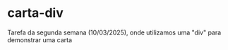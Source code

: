 # carta-div
Tarefa da segunda semana (10/03/2025), onde utilizamos uma "div" para demonstrar uma carta
